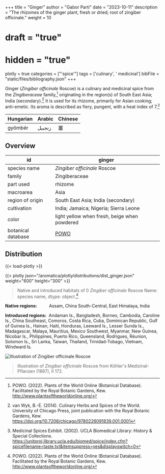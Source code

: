 +++
title = "Ginger"
author = "Gabor Parti"
date = "2023-10-11"
description = "The rhizomes of the ginger plant, fresh or dried; root of zingiber officinale."
weight = 10
# draft = "true"
# hidden = "true"
plotly = true
categories = ["'spice'"]
tags = ['culinary', ' medicinal']
bibFile = "static/files/bibliography.json"
+++

Ginger (*Zingiber officinale* Roscoe) is a culinary and medicinal spice from the *Zingiberaceae* family,[^powo] originating in the region(s) of South East Asia; India (secondary).[^van_wyk_culinary_2014] It is used for its rhizome, primarily for Asian cooking; anti-emetic. Its aroma is described as fiery, pungent, with a heat index of 7.[^ucla_medicinal_2002]

|Hungarian|Arabic|Chinese|
|---------|------|-------|
| gyömbér |زنجبيل|   薑   |

## Overview

|        id        |                       ginger                      |
|------------------|---------------------------------------------------|
|   species name   |            *Zingiber officinale* Roscoe           |
|      family      |                   Zingiberaceae                   |
|     part used    |                      rhizome                      |
|     macroarea    |                        Asia                       |
| region of origin |         South East Asia; India (secondary)        |
|    cultivation   |       India; Jamaica; Nigeria; Sierra Leone       |
|       color      |    light yellow when fresh, beige when powdered   |
|botanical database|[POWO](https://powo.science.kew.org/taxon/798372-1)|

## Distribution

{{< load-plotly >}}

{{< plotly json="/aromatica/plotly/distributions/dist_ginger.json" weight="600" height="300" >}}

>Native and introduced habitats of 0    *Zingiber officinale* Roscoe
Name: species name, dtype: object.[^powo]

**Native regions:** &nbsp; &nbsp; &nbsp; &nbsp; &nbsp;Assam, China South-Central, East Himalaya, India

**Introduced regions:** &nbsp;Andaman Is., Bangladesh, Borneo, Cambodia, Caroline Is., China Southeast, Comoros, Costa Rica, Cuba, Dominican Republic, Gulf of Guinea Is., Hainan, Haiti, Honduras, Leeward Is., Lesser Sunda Is., Madagascar, Malaya, Mauritius, Mexico Southwest, Myanmar, New Guinea, Nicobar Is., Philippines, Puerto Rico, Queensland, Rodrigues, Réunion, Solomon Is., Sri Lanka, Taiwan, Thailand, Trinidad-Tobago, Vietnam, Windward Is.

![Illustration of *Zingiber officinale* Roscoe](/images/illustrations/ginger.png?width=33vw&classes=shadow "Illustration of *Zingiber officinale* Roscoe from Köhler's Medizinal-Pflanzen (1887), II 172.")

>Illustration of *Zingiber officinale* Roscoe from Köhler's Medizinal-Pflanzen (1887), II 172.

[^powo]: POWO. (2022). Plants of the World Online (Botanical Database). Facilitated by the Royal Botanic Gardens, Kew. http://www.plantsoftheworldonline.org/
[^van_wyk_culinary_2014]: van Wyk, B.-E. (2014). Culinary Herbs and Spices of the World. University of Chicago Press, joint publication with the Royal Botanic Gardens, Kew. https://doi.org/10.7208/chicago/9780226091839.001.0001
[^ucla_medicinal_2002]: Medicinal Spices Exhibit. (2002). UCLA Biomedical Library: History & Special Collections. https://unitproj.library.ucla.edu/biomed/spice/index.cfm?spicefilename=taste.txt&itemsuppress=yes&displayswitch=0


